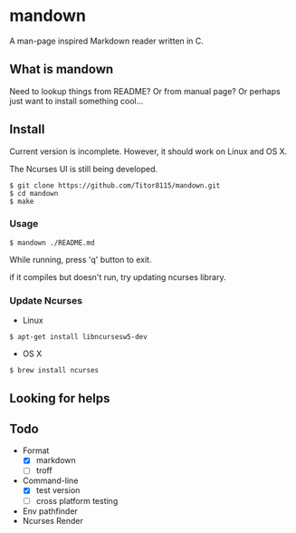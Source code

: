 # mandown

A man-page inspired Markdown reader written in C.

## What is mandown

Need to lookup things from README? Or from manual page? Or perhaps just want to install something cool...

## Install

Current version is incomplete. However, it should work on Linux and OS X.

The Ncurses UI is still being developed.

```shell
$ git clone https://github.com/Titor8115/mandown.git
$ cd mandown
$ make
```

### Usage

```
$ mandown ./README.md
```

While running, press 'q' button to exit.

if it compiles but doesn't run, try updating ncurses library.

### Update Ncurses

- Linux
```
$ apt-get install libncursesw5-dev
```

- OS X
```
$ brew install ncurses
```

## Looking for helps

## Todo

- Format
  - [x] markdown
  - [ ] troff
- Command-line
  - [x] test version
  - [ ] cross platform testing
- Env pathfinder
- Ncurses Render
